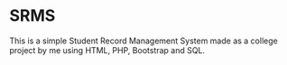 # SRMS
This is a simple Student Record Management System made as a college project by me using HTML, PHP, Bootstrap and SQL.
